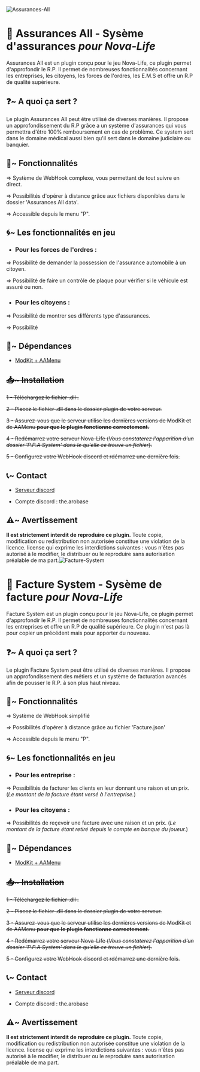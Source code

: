 <img src="https://i.ibb.co/4G90HLW/Assurances-All.png" alt="Assurances-All" border="0">

<h1>📜 Assurances All - Sysème d'assurances <em>pour Nova-Life</em></h1>

Assurances All est un plugin conçu pour le jeu Nova-Life, ce plugin permet d'approfondir le R.P. Il permet de nombreuses fonctionnalités concernant les entreprises, les citoyens, les forces de l'ordres, les E.M.S et offre un R.P de qualité supérieure.

<h2>❓~ A quoi ça sert ?</h2>

Le plugin Assurances All peut être utilisé de diverses manières. Il propose un approfondissement du R.P grâce a un système d'assurances qui vous permettra d'être 100% remboursement en cas de problème. Ce system sert dans le domaine médical aussi bien qu'il sert dans le domaine judiciaire ou banquier.

<h2>📲~ Fonctionnalités</h2>

=> Système de WebHook complexe, vous permettant de tout suivre en direct.

=> Possibilités d'opérer à distance grâce aux fichiers disponibles dans le dossier 'Assurances All data'.

=> Accessible depuis le menu "P".

<h2>🌀~ Les fonctionnalités en jeu</h2>

- <h3>Pour les forces de l'ordres : </h3>

=> Possibilité de demander la possession de l'assurance automobile à un citoyen.

=> Possibilité de faire un contrôle de plaque pour vérifier si le véhicule est assuré ou non.

- <h3>Pour les citoyens : </h3>

=> Possibilité de montrer ses différents type d'assurances.

=> Possibilité 

<h2>🔗~ Dépendances</h2>

- <a href="https://github.com/emilenkz/NovaLife_ModKit-Releases/releases/tag/v2.3">ModKit + AAMenu</a>

<s><h2>📥~ Installation</h2>

1 - Téléchargez le fichier .dll .

2 - Placez le fichier .dll dans le dossier plugin de votre serveur.

3 - Assurez-vous que le serveur utilise les dernières versions de ModKit et de AAMenu **pour que le plugin fonctionne correctement.**

4 - Redémarrez votre serveur Nova-Life (*Vous constaterez l'apparition d'un dossier 'P.P.A System' dans le qu'elle ce trouve un fichier*).

5 - Configurez votre WebHook discord et rdémarrez une dernière fois.</s>

<h2>📞~ Contact</h2>

- <a href="https://discord.gg/SDrx8r9D9U">Serveur discord</a>

- Compte discord : the.arobase

<h2>⚠️~ Avertissement</h2>

**Il est strictement interdit de reproduire ce plugin.** Toute copie, modification ou redistribution non autorisée constitue une violation de la licence. license qui exprime les interdictions suivantes : vous n'êtes pas autorisé à le modifier, le distribuer ou le reproduire sans autorisation préalable de ma part.<img src="https://i.ibb.co/VcDfYNgG/Facture-System.png" alt="Facture-System" border="0">

<h1>📜 Facture System - Sysème de facture <em>pour Nova-Life</em></h1>

Facture System est un plugin conçu pour le jeu Nova-Life, ce plugin permet d'approfondir le R.P. Il permet de nombreuses fonctionnalités concernant les entreprises et offre un R.P de qualité supérieure. Ce plugin n'est pas là pour copier un précédent mais pour apporter du nouveau.

<h2>❓~ A quoi ça sert ?</h2>

Le plugin Facture System peut être utilisé de diverses manières. Il propose un approfondissement des métiers et un système de facturation avancés afin de pousser le R.P. à son plus haut niveau.

<h2>📲~ Fonctionnalités</h2>

=> Système de WebHook simplifié

=> Possibilités d'opérer à distance grâce au fichier 'Facture.json'

=> Accessible depuis le menu "P".

<h2>🌀~ Les fonctionnalités en jeu</h2>

- <h3>Pour les entreprise : </h3>

=> Possibilités de facturer les clients en leur donnant une raison et un prix. (*Le montant de la facture étant versé à l'entreprise.*)

- <h3>Pour les citoyens : </h3>

=> Possibilités de reçevoir une facture avec une raison et un prix. (*Le montant de la facture étant retiré depuis le compte en banque du joueur.*)

<h2>🔗~ Dépendances</h2>

- <a href="https://github.com/emilenkz/NovaLife_ModKit-Releases/releases/tag/v2.3">ModKit + AAMenu</a>

<s><h2>📥~ Installation</h2>

1 - Téléchargez le fichier .dll .

2 - Placez le fichier .dll dans le dossier plugin de votre serveur.

3 - Assurez-vous que le serveur utilise les dernières versions de ModKit et de AAMenu **pour que le plugin fonctionne correctement.**

4 - Redémarrez votre serveur Nova-Life (*Vous constaterez l'apparition d'un dossier 'P.P.A System' dans le qu'elle ce trouve un fichier*).

5 - Configurez votre WebHook discord et rdémarrez une dernière fois.</s>

<h2>📞~ Contact</h2>

- <a href="https://discord.gg/SDrx8r9D9U">Serveur discord</a>

- Compte discord : the.arobase

<h2>⚠️~ Avertissement</h2>

**Il est strictement interdit de reproduire ce plugin.** Toute copie, modification ou redistribution non autorisée constitue une violation de la licence. license qui exprime les interdictions suivantes : vous n'êtes pas autorisé à le modifier, le distribuer ou le reproduire sans autorisation préalable de ma part.
